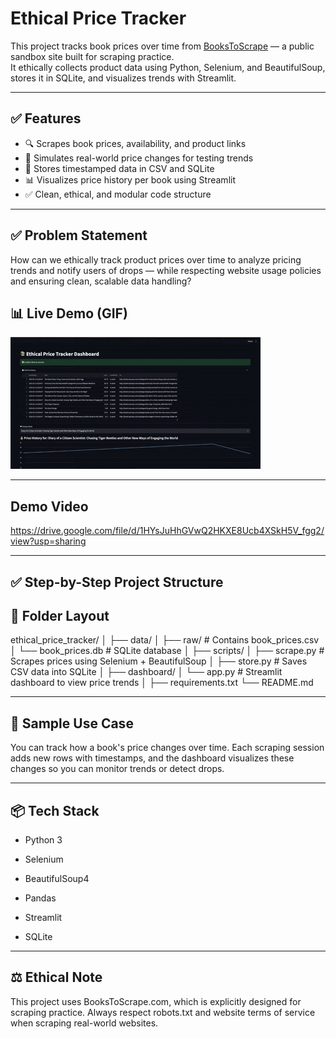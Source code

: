 # Ethical Price Tracker

This project tracks book prices over time from [BooksToScrape](http://books.toscrape.com/) — a public sandbox site built for scraping practice.  
It ethically collects product data using Python, Selenium, and BeautifulSoup, stores it in SQLite, and visualizes trends with Streamlit.

---

## ✅ Features

- 🔍 Scrapes book prices, availability, and product links
- 🧠 Simulates real-world price changes for testing trends
- 💾 Stores timestamped data in CSV and SQLite
- 📊 Visualizes price history per book using Streamlit
- ✅ Clean, ethical, and modular code structure

---

## ✅ Problem Statement

How can we ethically track product prices over time to analyze pricing trends and notify users of drops — while respecting website usage policies and ensuring clean, scalable data handling?


## 📊 Live Demo (GIF)

![Dashboard Demo](assets/demo.gif)

---

## Demo Video

https://drive.google.com/file/d/1HYsJuHhGVwQ2HKXE8Ucb4XSkH5V_fgg2/view?usp=sharing

---

## ✅ Step-by-Step Project Structure

## 📁 Folder Layout
ethical_price_tracker/
│
├── data/
│ ├── raw/ # Contains book_prices.csv
│ └── book_prices.db # SQLite database
│
├── scripts/
│ ├── scrape.py # Scrapes prices using Selenium + BeautifulSoup
│ ├── store.py # Saves CSV data into SQLite
│
├── dashboard/
│ └── app.py # Streamlit dashboard to view price trends
│
├── requirements.txt
└── README.md


---

## 🧪 Sample Use Case
You can track how a book's price changes over time. Each scraping session adds new rows with timestamps, and the dashboard visualizes these changes so you can monitor trends or detect drops.

---

## 📦 Tech Stack
- Python 3

- Selenium

- BeautifulSoup4

- Pandas

- Streamlit

- SQLite

---

## ⚖️ Ethical Note
This project uses BooksToScrape.com, which is explicitly designed for scraping practice.
Always respect robots.txt and website terms of service when scraping real-world websites.

